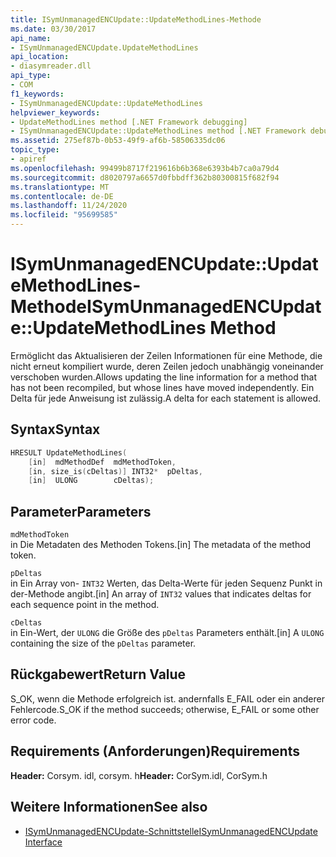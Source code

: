 ```yaml
---
title: ISymUnmanagedENCUpdate::UpdateMethodLines-Methode
ms.date: 03/30/2017
api_name:
- ISymUnmanagedENCUpdate.UpdateMethodLines
api_location:
- diasymreader.dll
api_type:
- COM
f1_keywords:
- ISymUnmanagedENCUpdate::UpdateMethodLines
helpviewer_keywords:
- UpdateMethodLines method [.NET Framework debugging]
- ISymUnmanagedENCUpdate::UpdateMethodLines method [.NET Framework debugging]
ms.assetid: 275ef87b-0b53-49f9-af6b-58506335dc06
topic_type:
- apiref
ms.openlocfilehash: 99499b8717f219616b6b368e6393b4b7ca0a79d4
ms.sourcegitcommit: d8020797a6657d0fbbdff362b80300815f682f94
ms.translationtype: MT
ms.contentlocale: de-DE
ms.lasthandoff: 11/24/2020
ms.locfileid: "95699585"
---
```

# <a name="isymunmanagedencupdateupdatemethodlines-method"></a><span data-ttu-id="5f527-102">ISymUnmanagedENCUpdate::UpdateMethodLines-Methode</span><span class="sxs-lookup"><span data-stu-id="5f527-102">ISymUnmanagedENCUpdate::UpdateMethodLines Method</span></span>

<span data-ttu-id="5f527-103">Ermöglicht das Aktualisieren der Zeilen Informationen für eine Methode, die nicht erneut kompiliert wurde, deren Zeilen jedoch unabhängig voneinander verschoben wurden.</span><span class="sxs-lookup"><span data-stu-id="5f527-103">Allows updating the line information for a method that has not been recompiled, but whose lines have moved independently.</span></span> <span data-ttu-id="5f527-104">Ein Delta für jede Anweisung ist zulässig.</span><span class="sxs-lookup"><span data-stu-id="5f527-104">A delta for each statement is allowed.</span></span>  
  
## <a name="syntax"></a><span data-ttu-id="5f527-105">Syntax</span><span class="sxs-lookup"><span data-stu-id="5f527-105">Syntax</span></span>  
  
```cpp  
HRESULT UpdateMethodLines(  
    [in]  mdMethodDef  mdMethodToken,  
    [in, size_is(cDeltas)] INT32*  pDeltas,  
    [in]  ULONG        cDeltas);  
```  
  
## <a name="parameters"></a><span data-ttu-id="5f527-106">Parameter</span><span class="sxs-lookup"><span data-stu-id="5f527-106">Parameters</span></span>  

 `mdMethodToken`  
 <span data-ttu-id="5f527-107">in Die Metadaten des Methoden Tokens.</span><span class="sxs-lookup"><span data-stu-id="5f527-107">[in] The metadata of the method token.</span></span>  
  
 `pDeltas`  
 <span data-ttu-id="5f527-108">in Ein Array von- `INT32` Werten, das Delta-Werte für jeden Sequenz Punkt in der-Methode angibt.</span><span class="sxs-lookup"><span data-stu-id="5f527-108">[in] An array of `INT32` values that indicates deltas for each sequence point in the method.</span></span>  
  
 `cDeltas`  
 <span data-ttu-id="5f527-109">in Ein-Wert, der `ULONG` die Größe des `pDeltas` Parameters enthält.</span><span class="sxs-lookup"><span data-stu-id="5f527-109">[in] A `ULONG` containing the size of the `pDeltas` parameter.</span></span>  
  
## <a name="return-value"></a><span data-ttu-id="5f527-110">Rückgabewert</span><span class="sxs-lookup"><span data-stu-id="5f527-110">Return Value</span></span>  

 <span data-ttu-id="5f527-111">S_OK, wenn die Methode erfolgreich ist. andernfalls E_FAIL oder ein anderer Fehlercode.</span><span class="sxs-lookup"><span data-stu-id="5f527-111">S_OK if the method succeeds; otherwise, E_FAIL or some other error code.</span></span>  
  
## <a name="requirements"></a><span data-ttu-id="5f527-112">Requirements (Anforderungen)</span><span class="sxs-lookup"><span data-stu-id="5f527-112">Requirements</span></span>  

 <span data-ttu-id="5f527-113">**Header:** Corsym. idl, corsym. h</span><span class="sxs-lookup"><span data-stu-id="5f527-113">**Header:** CorSym.idl, CorSym.h</span></span>  
  
## <a name="see-also"></a><span data-ttu-id="5f527-114">Weitere Informationen</span><span class="sxs-lookup"><span data-stu-id="5f527-114">See also</span></span>

- [<span data-ttu-id="5f527-115">ISymUnmanagedENCUpdate-Schnittstelle</span><span class="sxs-lookup"><span data-stu-id="5f527-115">ISymUnmanagedENCUpdate Interface</span></span>](isymunmanagedencupdate-interface.md)
